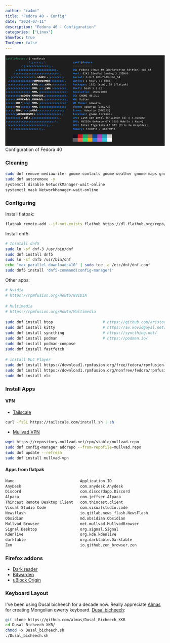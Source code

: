 ```yaml
---
author: "ca4mi"
title: "Fedora 40 - Config"
date: "2024-07-11"
description: "Fedora 40 - Configuration"
categories: ["Linux"]
ShowToc: true
TocOpen: false
---
```


![fedora 40 - neofetch](images/fedora-40-neofetch.png)
Configuration of Fedora 40

### Cleaning
```bash
sudo dnf remove mediawriter gnome-contacts gnome-weather gnome-maps gnome-boxes gnome-tour gnome-software cheese totem -y
sudo dnf autoremove -y
systemctl disable NetworkManager-wait-online
systemctl mask NetworkManager-wait-online
```

### Configuring
Install flatpak:
```bash
flatpak remote-add --if-not-exists flathub https://dl.flathub.org/repo/flathub.flatpakrepo
```

Install dnf5:
```bash
# Insatall dnf5
sudo ln -sf dnf-3 /usr/bin/dnf
sudo dnf install dnf5
sudo ln -sf dnf5 /usr/bin/dnf
echo "max_parallel_downloads=10" | sudo tee -a /etc/dnf/dnf.conf
sudo dnf5 install 'dnf5-command(config-manager)'
```

Other apps:
```bash
# Nvidia
# https://rpmfusion.org/Howto/NVIDIA

# Multimedia
# https://rpmfusion.org/Howto/Multimedia

sudo dnf install btop                      # https://github.com/aristocratos/btop
sudo dnf install kitty                     # https://sw.kovidgoyal.net/kitty/
sudo dnf install syncthing                 # https://syncthing.net/
sudo dnf install podman                    # https://podman.io/
sudo dnf install podman-compose
sudo dnf install fastfetch

# install VLC Player
sudo dnf install https://download1.rpmfusion.org/free/fedora/rpmfusion-free-release-$(rpm -E %fedora).noarch.rpm
sudo dnf install https://download1.rpmfusion.org/nonfree/fedora/rpmfusion-nonfree-release-$(rpm -E %fedora).noarch.rpm
sudo dnf install vlc
```

### Install Apps
#### VPN

- [Tailscale](https://tailscale.com)
```bash
curl -fsSL https://tailscale.com/install.sh | sh
```

- [Mullvad VPN](https://mullvad.net/en)
```bash
wget https://repository.mullvad.net/rpm/stable/mullvad.repo
sudo dnf config-manager addrepo --from-repofile=mullvad.repo
sudo dnf update --refresh
sudo dnf install mullvad-vpn
```

#### Apps from flatpak

```bash
Name                             Application ID
AnyDesk                          com.anydesk.Anydesk
Discord                          com.discordapp.Discord
Alpaca                           com.jeffser.Alpaca
Thincast Remote Desktop Client   com.thincast.client
Visual Studio Code               com.visualstudio.code
Newsflash                        io.gitlab.news_flash.NewsFlash
Obsidian                         md.obsidian.Obsidian
Mullvad Browser                  net.mullvad.MullvadBrowser
Signal Desktop                   org.signal.Signal
Kdenlive                         org.kde.kdenlive
darktable                        org.darktable.Darktable
Zen                              io.github.zen_browser.zen 
```

### Firefox addons
- [Dark reader](https://addons.mozilla.org/en-US/firefox/addon/darkreader/)
- [Bitwarden](https://addons.mozilla.org/en-US/firefox/addon/bitwarden-password-manager/?utm_source=addons.mozilla.org&utm_medium=referral&utm_content=search)
- [uBlock Origin](https://ublockorigin.com/)

### Keyboard Layout
I've been using Dusal bicheech for a decade now. Really appreciate [Almas](https://github.com/almas) for creating Mongolian qwerty keyboard.
[Dusal bicheech](https://dusal.blogmn.net/10759/):

```bash
git clone https://github.com/almas/Dusal_Bicheech_XKB
cd Dusal_Bicheech_XKB/
chmod +x Dusal_bicheech.sh
./Dusal_bicheech.sh 
```